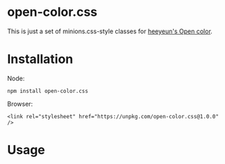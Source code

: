 # open-color.css

This is just a set of minions.css-style classes for [heeyeun's Open color](https://github.com/yeun/open-color).

# Installation

Node:

`npm install open-color.css`


Browser:

`<link rel="stylesheet" href="https://unpkg.com/open-color.css@1.0.0" />`

# Usage